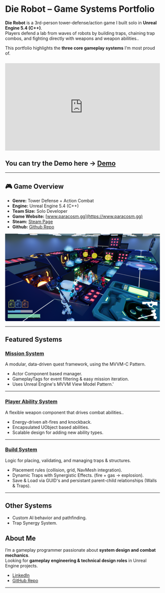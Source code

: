 ﻿# Die Robot – Game Systems Portfolio

**Die Robot** is a 3rd-person tower-defense/action game I built solo in **Unreal Engine 5.4 (C++)**.  
Players defend a lab from waves of robots by building traps, chaining trap combos, and fighting directly with weapons and weapon abilities..

This portfolio highlights the **three core gameplay systems** I’m most proud of.

<div class="video-wrap">
  <iframe width="560" height="315" src="https://www.youtube.com/embed/X6uwQZvJpAY?si=ATIWx7T0j73x_zbJ" title="YouTube video player" frameborder="0" allow="accelerometer; autoplay; clipboard-write; encrypted-media; gyroscope; picture-in-picture; web-share" referrerpolicy="strict-origin-when-cross-origin" allowfullscreen></iframe>
</div>

<style>
.video-wrap{position:relative;max-width:960px;margin:1.5rem auto;}
.video-wrap:before{content:"";display:block;padding-top:56.25%;} /* 16:9 */
.video-wrap iframe{position:absolute;top:0;left:0;width:100%;height:100%;border:0;}
</style>


## You can try the Demo here -> [Demo](https://drive.google.com/drive/folders/1hJQrmnM6F_LmO74WHoozdmP9ByduKGBU?usp=drive_link)

---

## 🎮 Game Overview
- **Genre:** Tower Defense + Action Combat
- **Engine:** Unreal Engine 5.4 (C++)
- **Team Size:** Solo Developer
- **Game Website:** [www.paracosm.gg](https://www.paracosm.gg)
- **Steam:** [Steam Page](https://store.steampowered.com/app/3704770/Die_Robot/)
- **Github:** [Github Repo](https://github.com/unrealrobin/timbermvp)

![Gameplay Screenshot](./Portfolio/Images/GameplayScreenshot.png)

---

##  Featured Systems

### [Mission System](./Portfolio/MissionDeliverySystem.md)
A modular, data-driven quest framework, using the MVVM-C Pattern.
- Actor Component based manager.
- GameplayTags for event filtering & easy mission iteration.
- Uses Unreal Engine's MVVM View Model Pattern.'

---

### [Player Ability System](./Portfolio/PlayerCombatSystem.md)
A flexible weapon component that drives combat abilities..
- Energy-driven alt-fires and knockback.
- Encapsulated UObject based abilities.
- Scalable design for adding new ability types.

---

### [Build System](./Portfolio/BuildSystem.md)
Logic for placing, validating, and managing traps & structures.
- Placement rules (collision, grid, NavMesh integration).
- Dynamic Traps with Synergistic Effects. (fire + gas → explosion).
- Save & Load via GUID's and persistant parent-child relationships (Walls & Traps).

---

## Other Systems
 - Custom AI behavior and pathfinding.
 - Trap Synergy System.


##  About Me
I’m a gameplay programmer passionate about **system design and combat mechanics**.  
Looking for **gameplay engineering & technical design roles** in Unreal Engine projects.

- [LinkedIn](https://linkedin.com/in/robinlifshitz)
- [GitHub Repo](https://github.com/unrealrobin/timbermvp)

---

